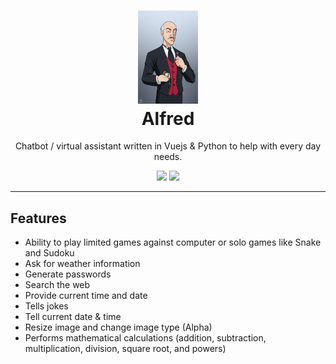 <h1 align="center">
  <a><img width="96" src="src/assets/Photos/Alfred_Pennyworth.webp" alt="Leon"></a><br>
  Alfred
</h1>
<p align="center">
Chatbot / virtual assistant written in Vuejs & Python to help with every day needs.
</p>

<p align="center">
  <a href="https://github.com/PhantomLeak/Alfred/blob/main/LICENSE"><img src="https://img.shields.io/badge/license-MIT-blue.svg?label=License&style=flat" /></a>
  <a href="https://github.com/PhantomLeak/Alfred/actions/workflows/python-app.yml"><img src="https://github.com/PhantomLeak/Alfred/actions/workflows/python-app.yml/badge.svg?branch=main" /></a>
</p>

---

## Features
- Ability to play limited games against computer or solo games like Snake and Sudoku
- Ask for weather information
- Generate passwords
- Search the web
- Provide current time and date
- Tells jokes
- Tell current date & time
- Resize image and change image type (Alpha)
- Performs mathematical calculations (addition, subtraction, multiplication, division, square root, and powers) 
